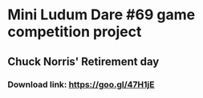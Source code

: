 # Mini Ludum Dare #69 game competition project
## Chuck Norris' Retirement day
### Download link: https://goo.gl/47H1jE
